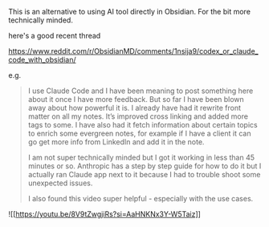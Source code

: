 This is an alternative to using AI tool directly in Obsidian. For the bit more technically minded.

here's a good recent thread

https://www.reddit.com/r/ObsidianMD/comments/1nsija9/codex_or_claude_code_with_obsidian/

e.g.

> I use Claude Code and I have been meaning to post something here about it once I have more feedback. But so far I have been blown away about how powerful it is. I already have had it rewrite front matter on all my notes. It’s improved cross linking and added more tags to some. I have also had it fetch information about certain topics to enrich some evergreen notes, for example if I have a client it can go get more info from LinkedIn and add it in the note.
>
> I am not super technically minded but I got it working in less than 45 minutes or so. Anthropic has a step by step guide for how to do it but I actually ran Claude app next to it because I had to trouble shoot some unexpected issues.
>
> I also found this video super helpful - especially with the use cases.

![[https://youtu.be/8V9tZwgjiRs?si=AaHNKNx3Y-W5Taiz]]
